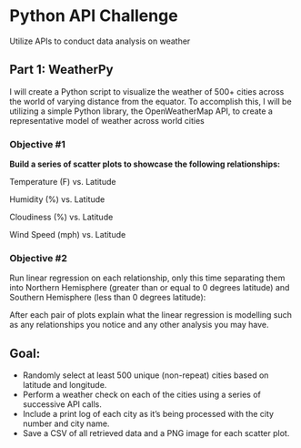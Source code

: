 # Python API Challenge
Utilize APIs to conduct data analysis on weather

## Part 1: WeatherPy
I will create a Python script to visualize the weather of 500+ cities across the world of varying distance from the equator. To accomplish this, I will be utilizing a simple Python library, the OpenWeatherMap API, to create a representative model of weather across world cities

### Objective #1
<b> Build a series of scatter plots to showcase the following relationships: </b>

Temperature (F) vs. Latitude

Humidity (%) vs. Latitude

Cloudiness (%) vs. Latitude

Wind Speed (mph) vs. Latitude

### Objective #2
Run linear regression on each relationship, only this time separating them into Northern Hemisphere (greater than or equal to 0 degrees latitude) and Southern Hemisphere (less than 0 degrees latitude):

After each pair of plots explain what the linear regression is modelling such as any relationships you notice and any other analysis you may have.

## Goal:
- Randomly select at least 500 unique (non-repeat) cities based on latitude and longitude.
- Perform a weather check on each of the cities using a series of successive API calls.
- Include a print log of each city as it’s being processed with the city number and city name.
- Save a CSV of all retrieved data and a PNG image for each scatter plot.


